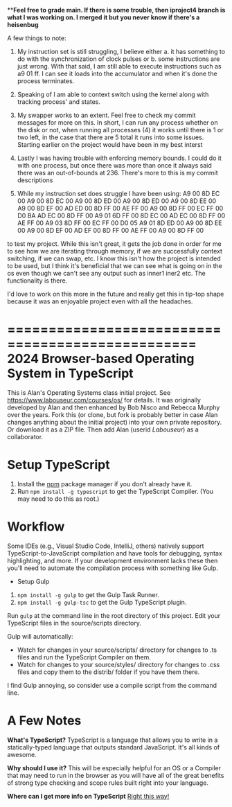 ****Feel free to grade main. If there is some trouble, then iproject4 branch is what I was working on. I merged it but you never know if there's a heisenbug**

A few things to note:
1) My instruction set is still struggling, I believe either a. it has something to do with the synchronization of clock pulses or b. some instructions are just wrong. With that said, I am still able to execute instructions such as a9 
01 ff. I can see it loads into the accumulator and when it's done the process terminates.
2) Speaking of I am able to context switch using the kernel along with tracking process' and states.
3) My swapper works to an extent. Feel free to check my commit messages for more on this. In short, I can run any process whether on the disk or not, when running all processes (4) it works until there is 1 or two left, in the case that there are 5 total it runs into some issues. Starting earlier on the project would have been in my best interst
4) Lastly I was having trouble with enforcing memory bounds. I could do it with one process, but once there was more than once it always said there was an out-of-bounds at 236. There's more to this is my commit descriptions

5) While my instruction set does struggle I have been using:
A9 00 8D EC 00 A9 00 8D EC 00 A9 00 8D ED 00 A9
00 8D ED 00 A9 00 8D EE 00 A9 00 8D EF 00 AD ED
00 8D FF 00 AE FF 00 A9 00 8D FF 00 EC FF 00 D0
BA AD EC 00 8D FF 00 A9 01 6D FF 00 8D EC 00 AD
EC 00 8D FF 00 AE FF 00 A9 03 8D FF 00 EC FF 00
D0 05 A9 01 8D ED 00 A9 00 8D EE 00 A9 00 8D EF
00 AD EF 00 8D FF 00 AE FF 00 A9 00 8D FF 00

to test my project. While this isn't great, it gets the job done in order for me to see how we are iterating through memory, if we are successfully context switching, if we can swap, etc. I know this isn't how the project is intended to be used, but I think it's beneficial that we can see what is going on in the os even though we can't see any output such as inner1 iner2 etc. The functionality is there.

I'd love to work on this more in the future and really get this in tip-top shape because it was an enjoyable project even with all the headaches.

=================================================
2024 Browser-based Operating System in TypeScript
=================================================

This is Alan's Operating Systems class initial project.
See https://www.labouseur.com/courses/os/ for details.
It was originally developed by Alan and then enhanced by Bob Nisco and Rebecca Murphy over the years.
Fork this (or clone, but fork is probably better in case Alan changes anything about the initial project) into your own private repository. Or download it as a ZIP file. Then add Alan (userid *Labouseur*) as a collaborator.

Setup TypeScript
================

1. Install the [npm](https://www.npmjs.org/) package manager if you don't already have it.
1. Run `npm install -g typescript` to get the TypeScript Compiler. (You may need to do this as root.)


Workflow
=============

Some IDEs (e.g., Visual Studio Code, IntelliJ, others) natively support TypeScript-to-JavaScript compilation 
and have tools for debugging, syntax highlighting, and more.
If your development environment lacks these then you'll need to automate the compilation process with something like Gulp.

- Setup Gulp
1. `npm install -g gulp` to get the Gulp Task Runner.
1. `npm install -g gulp-tsc` to get the Gulp TypeScript plugin.

Run `gulp` at the command line in the root directory of this project.
Edit your TypeScript files in the source/scripts directory.

Gulp will automatically:

* Watch for changes in your source/scripts/ directory for changes to .ts files and run the TypeScript Compiler on them.
* Watch for changes to your source/styles/ directory for changes to .css files and copy them to the distrib/ folder if you have them there.


I find Gulp annoying, so consider use a compile script from the command line.

A Few Notes
===========

**What's TypeScript?**
TypeScript is a language that allows you to write in a statically-typed language that outputs standard JavaScript.
It's all kinds of awesome.

**Why should I use it?**
This will be especially helpful for an OS or a Compiler that may need to run in the browser as you will have all of the great benefits of strong type checking and scope rules built right into your language.

**Where can I get more info on TypeScript**
[Right this way!](http://www.typescriptlang.org/)
